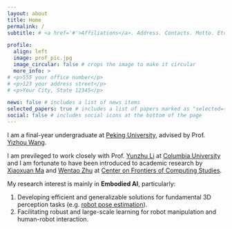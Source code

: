 ```yaml
---
layout: about
title: Home
permalink: /
subtitle: # <a href='#'>Affiliations</a>. Address. Contacts. Motto. Etc.

profile:
  align: left
  image: prof_pic.jpg
  image_circular: false # crops the image to make it circular
  more_info: >
# <p>555 your office number</p>
# <p>123 your address street</p>
# <p>Your City, State 12345</p>

news: false # includes a list of news items
selected_papers: true # includes a list of papers marked as "selected={true}"
social: false # includes social icons at the bottom of the page
---
```


<!-- Tell the world about yourself. Link to your favorite [subreddit](http://reddit.com). You can put a picture in, too. The code is already in, just name your picture `prof_pic.jpg` and put it in the `img/` folder.

Put your address / P.O. box / other info right below your picture. You can also disable any of these elements by editing `profile` property of the YAML header of your `_pages/about.md`. Edit `_bibliography/papers.bib` and Jekyll will render your [publications page](/al-folio/publications/) automatically.

Link to your social media connections, too. This theme is set up to use [Font Awesome icons](https://fontawesome.com/) and [Academicons](https://jpswalsh.github.io/academicons/), like the ones below. Add your Facebook, Twitter, LinkedIn, Google Scholar, or just disable all of them. -->

I am a final-year undergraduate at [Peking University](https://english.pku.edu.cn/), advised by Prof. [Yizhou Wang](https://cfcs.pku.edu.cn/english/people/faculty/yizhouwang/index.htm).

I am previleged to work closely with Prof. [Yunzhu Li](https://yunzhuli.github.io/) at [Columbia University](https://www.columbia.edu/) and I am fortunate to have been introduced to academic research by [Xiaoxuan Ma](https://shirleymaxx.github.io/) and [Wentao Zhu](https://wentao.live/about.html) at [Center on Frontiers of Computing Studies](https://cfcs.pku.edu.cn/).

<!-- I am passionate about 3D vision, robotics, and human-centered AI, with particular interests in developing efficient & generalizable solutions for fundamental embodied vision tasks (such as pose estimation), and applying advances in 3D vision to enhance robot perception, manipulation, and human-robot interaction. I aim to further expand my knowledge in these fields through surveys and hands-on experiments. -->

My research interest is mainly in **Embodied AI**, particularly: 
  1. Developing efficient and generalizable solutions for fundamental 3D perception tasks (e.g. [robot pose estimation](https://oliverbansk.github.io/Holistic-Robot-Pose/)).
  2. Facilitating robust and large-scale learning for robot manipulation and human-robot interaction.

<!-- I have gained experience and am actively expanding my knowledge in these fields through comprehensive surveys and hands-on experiments. -->
